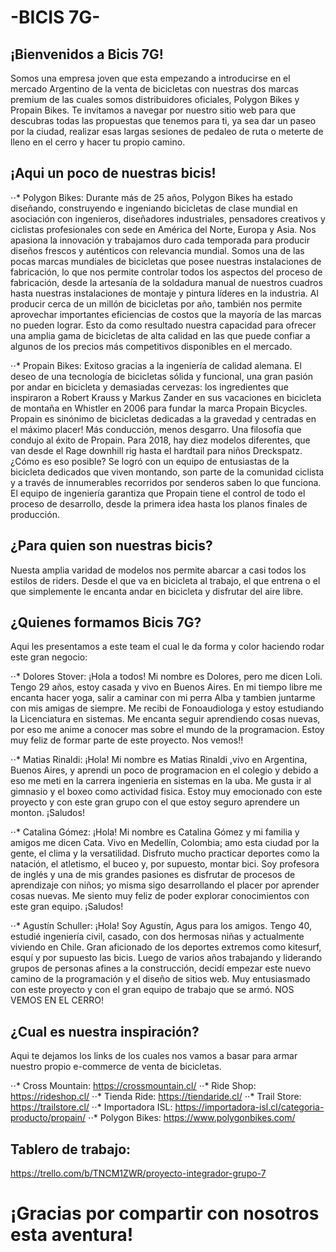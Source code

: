 # -BICIS 7G-

## ¡Bienvenidos a Bicis 7G!
Somos una empresa joven que esta empezando a introducirse en el mercado Argentino de la venta de bicicletas con nuestras dos marcas premium de las cuales somos distribuidores oficiales, Polygon Bikes y Propain Bikes.
Te invitamos a navegar por nuestro sitio web para que descubras todas las propuestas que tenemos para ti, ya sea dar un paseo por la ciudad, realizar esas largas sesiones de pedaleo de ruta o meterte de lleno en el cerro y hacer tu propio camino. 

## ¡Aqui un poco de nuestras bicis!

⋅⋅* Polygon Bikes:
Durante más de 25 años, Polygon Bikes ha estado diseñando, construyendo e ingeniando bicicletas de clase mundial en asociación con ingenieros, diseñadores industriales, pensadores creativos y ciclistas profesionales con sede en América del Norte, Europa y Asia. Nos apasiona la innovación y trabajamos duro cada temporada para producir diseños frescos y auténticos con relevancia mundial. Somos una de las pocas marcas mundiales de bicicletas que posee nuestras instalaciones de fabricación, lo que nos permite controlar todos los aspectos del proceso de fabricación, desde la artesanía de la soldadura manual de nuestros cuadros hasta nuestras instalaciones de montaje y pintura líderes en la industria. Al producir cerca de un millón de bicicletas por año, también nos permite aprovechar importantes eficiencias de costos que la mayoría de las marcas no pueden lograr. Esto da como resultado nuestra capacidad para ofrecer una amplia gama de bicicletas de alta calidad en las que puede confiar a algunos de los precios más competitivos disponibles en el mercado.

⋅⋅* Propain Bikes:
Exitoso gracias a la ingeniería de calidad alemana. El deseo de una tecnología de bicicletas sólida y funcional, una gran pasión por andar en bicicleta y demasiadas cervezas: los ingredientes que inspiraron a Robert Krauss y Markus Zander en sus vacaciones en bicicleta de montaña en Whistler en 2006 para fundar la marca Propain Bicycles. Propain es sinónimo de bicicletas dedicadas a la gravedad y centradas en el máximo placer! Más conducción, menos desgarro. Una filosofía que condujo al éxito de Propain. Para 2018, hay diez modelos diferentes, que van desde el Rage downhill rig hasta el hardtail para niños Dreckspatz. ¿Cómo es eso posible? Se logró con un equipo de entusiastas de la bicicleta dedicados que viven montando, son parte de la comunidad ciclista y a través de innumerables recorridos por senderos saben lo que funciona. El equipo de ingeniería garantiza que Propain tiene el control de todo el proceso de desarrollo, desde la primera idea hasta los planos finales de producción.

## ¿Para quien son nuestras bicis?

Nuesta amplia varidad de modelos nos permite abarcar a casi todos los estilos de riders. Desde el que va en bicicleta al trabajo, el que entrena o el que simplemente le encanta andar en bicicleta y disfrutar del aire libre.

## ¿Quienes formamos Bicis 7G?

Aqui les presentamos a este team el cual le da forma y color haciendo rodar este gran negocio:

⋅⋅* Dolores Stover:
    ¡Hola a todos! Mi nombre es Dolores, pero me dicen Loli. Tengo 29 años, estoy casada y vivo en Buenos Aires. En mi tiempo libre me encanta hacer yoga, salir a caminar con mi perra Alba y tambien juntarme con mis amigas de siempre. Me recibi de Fonoaudiologa y estoy estudiando la Licenciatura en sistemas. Me encanta seguir aprendiendo cosas nuevas, por eso me anime a conocer mas sobre el mundo de la programacion. Estoy muy feliz de formar parte de este proyecto. Nos vemos!!

⋅⋅* Matias Rinaldi:
    ¡Hola! Mi nombre es Matias Rinaldi ,vivo en Argentina, Buenos Aires, y aprendi un poco de programacion en el colegio y debido a eso me meti en la carrera ingenieria en sistemas en la uba. Me gusta ir al gimnasio y el boxeo como actividad fisica. Estoy muy emocionado con este proyecto y con este gran grupo con el que estoy seguro aprendere un monton. ¡Saludos!

⋅⋅* Catalina Gómez:
    ¡Hola! Mi nombre es Catalina Gómez y mi familia y amigos me dicen Cata. Vivo en Medellín, Colombia; amo esta ciudad por la gente, el clima y la versatilidad. Disfruto mucho practicar deportes como la natación, el atletismo, el buceo y, por supuesto, montar bici. Soy profesora de inglés y una de mis grandes pasiones es disfrutar de procesos de aprendizaje con niños; yo misma sigo desarrollando el placer por aprender cosas nuevas. Me siento muy feliz de poder explorar conocimientos con este gran equipo. ¡Saludos!

⋅⋅* Agustín Schuller: 
    ¡Hola! Soy Agustín, Agus para los amigos. Tengo 40, estudié ingeniería civil, casado, con dos hermosas niñas y actualmente viviendo en Chile. Gran aficionado de los deportes extremos como kitesurf, esquí y por supuesto las bicis. Luego de varios años trabajando y liderando grupos de personas afines a la construcción, decidí empezar este nuevo camino de la programación y el diseño de sitios web. Muy entusiasmado con este proyecto y con el gran equipo de trabajo que se armó. NOS VEMOS EN EL CERRO!

## ¿Cual es nuestra inspiración?
Aqui te dejamos los links de los cuales nos vamos a basar para armar nuestro propio e-commerce de venta de bicicletas.

⋅⋅* Cross Mountain: https://crossmountain.cl/
⋅⋅* Ride Shop: https://rideshop.cl/
⋅⋅* Tienda Ride: https://tiendaride.cl/
⋅⋅* Trail Store: https://trailstore.cl/
⋅⋅* Importadora ISL: https://importadora-isl.cl/categoria-producto/propain/
⋅⋅* Polygon Bikes: https://www.polygonbikes.com/

## Tablero de trabajo:
https://trello.com/b/TNCM1ZWR/proyecto-integrador-grupo-7

# ¡Gracias por compartir con nosotros esta aventura!
